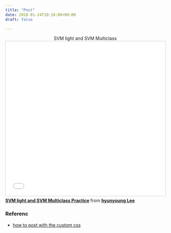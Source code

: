 ```yaml
---
title: "Post"
date: 2018-01-24T19:18:00+09:00
draft: false

---
```







<link rel="stylesheet" type="text/css" href="/css/ForYouTubeByHyun.css">
<div id="tutorial-section">
  <div id="tutorial-title" style="text-align: center">SVM light and SVM Multiclass</div>
  <div class="tab-content">
    <div id="short-tutorial" class="tab-pane fade in active">
       <iframe src="//www.slideshare.net/slideshow/embed_code/key/FBdEtAUeL4MHSc" width="595" height="485" frameborder="0" marginwidth="0" marginheight="0" scrolling="no" style="border:1px solid #CCC; border-width:1px; margin-bottom:5px; max-width: 100%;" allowfullscreen> </iframe> <div style="margin-bottom:5px"> <strong> <a href="//www.slideshare.net/HyunYoungLee3/svm-light-and-svm-multiclass-practice-82029582" title="SVM light and SVM Multiclass Practice" target="_blank">SVM light and SVM Multiclass Practice</a> </strong> from <strong><a href="https://www.slideshare.net/HyunYoungLee3" target="_blank">hyunyoung Lee</a></strong> </div>
    </div>
  </div>
</div>


### Referenc 

 - [how to post with the custom css](http://ash.engr.uconn.edu/~ldm/work/post/getting-started/)
